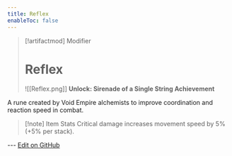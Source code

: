 ```yaml
---
title: Reflex
enableToc: false
---
```

> [!artifactmod] Modifier
>
> # Reflex
>
> ![[Reflex.png]]
> **Unlock: Sirenade of a Single String Achievement** 

A rune created by Void Empire alchemists to improve coordination and reaction speed in combat.

> [!note] Item Stats
> Critical damage increases movement speed by 5% (+5% per stack).

--- [Edit on GitHub](https://github.com/Mondrethos/gatekeeperwiki/edit/main/content/Artifacts/Reflex.md)